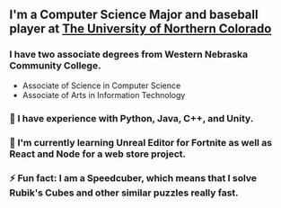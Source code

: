 <!--
**itsjustmegus/itsjustmegus** is a ✨ _special_ ✨ repository because its `README.md` (this file) appears on your GitHub profile.

Here are some ideas to get you started:

- 🔭 I’m currently working on ...
- 🌱 I’m currently learning ...
- 👯 I’m looking to collaborate on ...
- 🤔 I’m looking for help with ...
- 💬 Ask me about ...
- 📫 How to reach me: ...
- 😄 Pronouns: ...
- ⚡ Fun fact: ...
-->

## I'm a Computer Science Major and baseball player at [The University of Northern Colorado](https://www.unco.edu/)

### I have two associate degrees from Western Nebraska Community College.
- Associate of Science in Computer Science
- Associate of Arts in Information Technology


### 🔭 I have experience with Python, Java, C++, and Unity.
### 🌱 I'm currently learning Unreal Editor for Fortnite as well as React and Node for a web store project.
### ⚡ Fun fact: I am a Speedcuber, which means that I solve Rubik's Cubes and other similar puzzles really fast.
